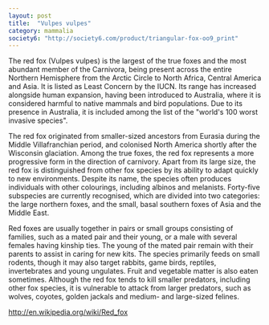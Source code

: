 ```yaml
---
layout: post
title:  "Vulpes vulpes"
category: mammalia
society6: "http://society6.com/product/triangular-fox-oo9_print"
---
```


The red fox (Vulpes vulpes) is the largest of the true foxes and the most abundant member of the Carnivora, being present across the entire Northern Hemisphere from the Arctic Circle to North Africa, Central America and Asia. It is listed as Least Concern by the IUCN. Its range has increased alongside human expansion, having been introduced to Australia, where it is considered harmful to native mammals and bird populations. Due to its presence in Australia, it is included among the list of the "world's 100 worst invasive species".

The red fox originated from smaller-sized ancestors from Eurasia during the Middle Villafranchian period, and colonised North America shortly after the Wisconsin glaciation. Among the true foxes, the red fox represents a more progressive form in the direction of carnivory. Apart from its large size, the red fox is distinguished from other fox species by its ability to adapt quickly to new environments. Despite its name, the species often produces individuals with other colourings, including albinos and melanists. Forty-five subspecies are currently recognised, which are divided into two categories: the large northern foxes, and the small, basal southern foxes of Asia and the Middle East.

Red foxes are usually together in pairs or small groups consisting of families, such as a mated pair and their young, or a male with several females having kinship ties. The young of the mated pair remain with their parents to assist in caring for new kits. The species primarily feeds on small rodents, though it may also target rabbits, game birds, reptiles, invertebrates and young ungulates. Fruit and vegetable matter is also eaten sometimes. Although the red fox tends to kill smaller predators, including other fox species, it is vulnerable to attack from larger predators, such as wolves, coyotes, golden jackals and medium- and large-sized felines.

http://en.wikipedia.org/wiki/Red_fox
